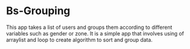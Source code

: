 # Bs-Grouping
This app takes a list of users and groups them according to different variables such as gender or zone.
It is a simple app that involves using of arraylist and loop to create algorithm to sort and group data.
